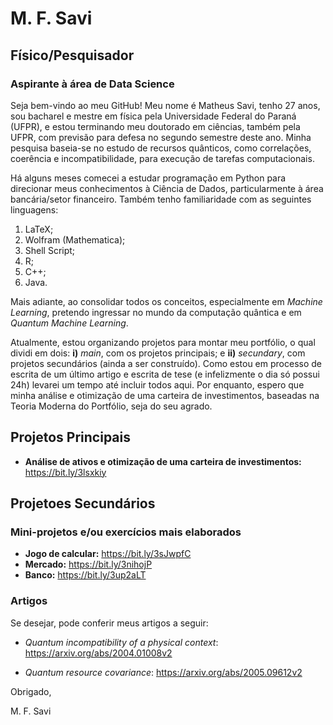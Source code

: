 # M. F. Savi
## Físico/Pesquisador
### Aspirante à área de Data Science

Seja bem-vindo ao meu GitHub! Meu nome é Matheus Savi, tenho 27 anos, sou bacharel e mestre em física pela Universidade Federal do Paraná (UFPR), e estou terminando meu doutorado em ciências, também pela UFPR, com previsão para defesa no segundo semestre deste ano. Minha pesquisa baseia-se no estudo de recursos quânticos, como correlações, coerência e incompatibilidade, para execução de tarefas computacionais. 

Há alguns meses comecei a estudar programação em Python para direcionar meus conhecimentos à Ciência de Dados, particularmente à área bancária/setor financeiro. Também tenho familiaridade com as seguintes linguagens:

1. LaTeX;
2. Wolfram (Mathematica);
3. Shell Script;
4. R;
5. C++;
6. Java.

Mais adiante, ao consolidar todos os conceitos, especialmente em _Machine Learning_, pretendo ingressar no mundo da computação quântica e em _Quantum Machine Learning_.

Atualmente, estou organizando projetos para montar meu portfólio, o qual dividi em dois: **i)** _main_, com os projetos principais; e **ii)** _secundary_, com projetos secundários (ainda a ser construído). Como estou em processo de escrita de um último artigo e escrita de tese (e infelizmente o dia só possui 24h) levarei um tempo até incluir todos aqui. Por enquanto, espero que minha análise e otimização de uma carteira de investimentos, baseadas na Teoria Moderna do Portfólio, seja do seu agrado.

## Projetos Principais
- **Análise de ativos e otimização de uma carteira de investimentos:** https://bit.ly/3lsxkiy

## Projetoes Secundários
### Mini-projetos e/ou exercícios mais elaborados
- **Jogo de calcular:** https://bit.ly/3sJwpfC
- **Mercado:** https://bit.ly/3nihojP
- **Banco:** https://bit.ly/3up2aLT

### Artigos
Se desejar, pode conferir meus artigos a seguir:

- _Quantum incompatibility of a physical context_: https://arxiv.org/abs/2004.01008v2

- _Quantum resource covariance_: https://arxiv.org/abs/2005.09612v2

Obrigado,

M. F. Savi
